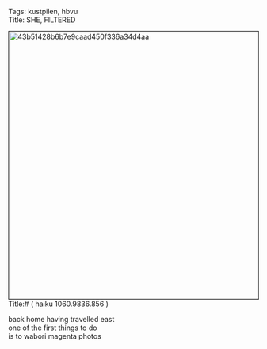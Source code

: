 Tags: kustpilen, hbvu  
Title: SHE, FILTERED
  
<p><img src="https://objects.hbvu.su/blotpix/2013/02/14.jpeg" width=540 height=540 alt="43b51428b6b7e9caad450f336a34d4aa" border=1>
Title:# ( haiku 1060.9836.856 )  
  
back home having travelled east  
one of the first things to do  
is to wabori magenta photos  
